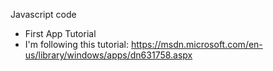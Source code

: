 Javascript code

- First App Tutorial
 - I'm following this tutorial: https://msdn.microsoft.com/en-us/library/windows/apps/dn631758.aspx
